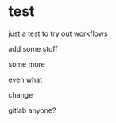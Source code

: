 # test
just a test to try out workflows

add some stuff

some more

even what

change

gitlab anyone?
